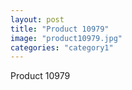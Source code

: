```yaml
---
layout: post
title: "Product 10979"
image: "product10979.jpg"
categories: "category1"
---
```

Product 10979
